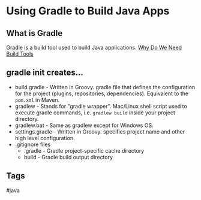 # Using Gradle to Build Java Apps

## What is Gradle
Gradle is a build tool used to build Java applications.
[Why Do We Need Build Tools](../202304191953)

## gradle init creates...
* build.gradle - Written in Groovy.  gradle file that defines the configuration for the project (plugins, repositories, dependencies). Equivalent to the `pom.xml` in Maven.  
* gradlew - Stands for "gradle wrapper". Mac/Linux shell script used to execute gradle commands, i.e. `gradlew build` inside your project directory.  
* gradlew.bat - Same as gradlew except for Windows OS.  
* settings.gradle - Written in Groovy.  specifies project name and other high level configuration.  
* .gitignore files
     * .gradle - Gradle project-specific cache directory  
     * build - Gradle build output directory  

## Tags
#java
